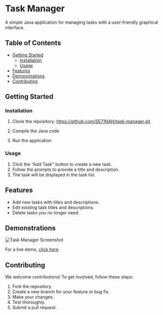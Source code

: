 
# Task Manager

A simple Java application for managing tasks with a user-friendly graphical interface.

## Table of Contents
- [Getting Started](#getting-started)
  - [Installation](#installation)
  - [Usage](#usage)
- [Features](#features)
- [Demonstrations](#demonstrations)
- [Contributing](#contributing)
  

## Getting Started

### Installation

1. Clone the repository:
https://github.com/SE71NAH/task-manager.git

2. Compile the Java code

3. Run the application


### Usage

1. Click the "Add Task" button to create a new task.
2. Follow the prompts to provide a title and description.
3. The task will be displayed in the task list.

## Features

- Add new tasks with titles and descriptions.
- Edit existing task titles and descriptions.
- Delete tasks you no longer need.

## Demonstrations

![Task Manager Screenshot](screenshots/task-manager-screenshot.png)

For a live demo, [click here](https://yourdemo.link).

## Contributing

We welcome contributions! To get involved, follow these steps:
1. Fork the repository.
2. Create a new branch for your feature or bug fix.
3. Make your changes.
4. Test thoroughly.
5. Submit a pull request.





